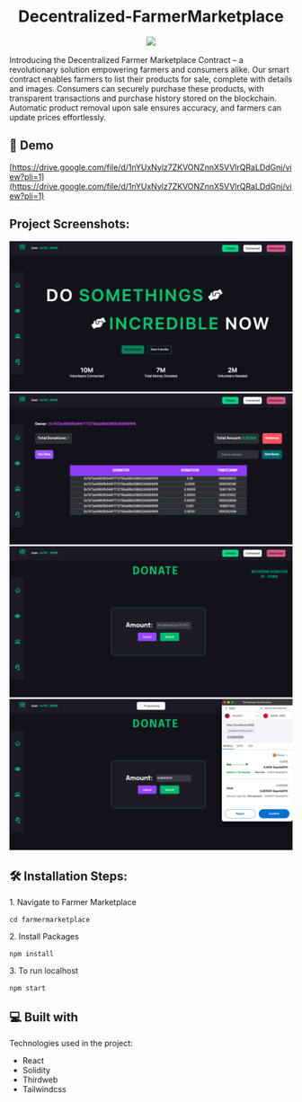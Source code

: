 <h1 align="center" id="title">Decentralized-FarmerMarketplace
</h1>

<p align="center"><img src="https://socialify.git.ci/Vishnu-014/Decentralized-FarmerMarketplace/image?description=1&descriptionEditable=&font=Source%20Code%20Pro&language=1&name=1&owner=1&theme=Dark"></p>

<p id="description">Introducing the Decentralized Farmer Marketplace Contract – a revolutionary solution empowering farmers and consumers alike. Our smart contract enables farmers to list their products for sale, complete with details and images. Consumers can securely purchase these products, with transparent transactions and purchase history stored on the blockchain. Automatic product removal upon sale ensures accuracy, and farmers can update prices effortlessly.</p>

<h2>🚀 Demo</h2>

[https://drive.google.com/file/d/1nYUxNylz7ZKVONZnnX5VVlrQRaLDdGnj/view?pli=1](https://drive.google.com/file/d/1nYUxNylz7ZKVONZnnX5VVlrQRaLDdGnj/view?pli=1)

<h2>Project Screenshots:</h2>

![alt text](https://github.com/Vishnu-014/Charity-Donation-using-Blockchain/blob/main/charitydonation/screenshots/Screenshot%202023-07-26%20at%209.34.33%20AM.png)
![alt text](https://github.com/Vishnu-014/Charity-Donation-using-Blockchain/blob/main/charitydonation/screenshots/Screenshot%202023-07-26%20at%209.34.53%20AM.png)
![alt text](https://github.com/Vishnu-014/Charity-Donation-using-Blockchain/blob/main/charitydonation/screenshots/Screenshot%202023-07-26%20at%209.35.02%20AM.png)
![alt text](https://github.com/Vishnu-014/Charity-Donation-using-Blockchain/blob/main/charitydonation/screenshots/Screenshot%202023-07-26%20at%209.35.41%20AM.png)

<h2>🛠️ Installation Steps:</h2>

<p>1. Navigate to Farmer Marketplace</p>

```
cd farmermarketplace
```

<p>2. Install Packages</p>

```
npm install
```

<p>3. To run localhost</p>

```
npm start
```

<h2>💻 Built with</h2>

Technologies used in the project:

- React
- Solidity
- Thirdweb
- Tailwindcss
